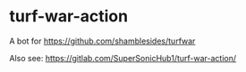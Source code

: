 # turf-war-action
A bot for https://github.com/shamblesides/turfwar

Also see: https://gitlab.com/SuperSonicHub1/turf-war-action/
